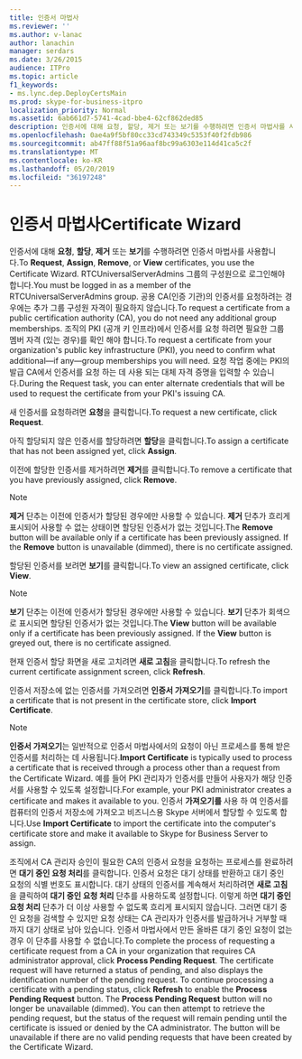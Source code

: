 ```yaml
---
title: 인증서 마법사
ms.reviewer: ''
ms.author: v-lanac
author: lanachin
manager: serdars
ms.date: 3/26/2015
audience: ITPro
ms.topic: article
f1_keywords:
- ms.lync.dep.DeployCertsMain
ms.prod: skype-for-business-itpro
localization_priority: Normal
ms.assetid: 6ab661d7-5741-4cad-bbe4-62cf862ded85
description: 인증서에 대해 요청, 할당, 제거 또는 보기를 수행하려면 인증서 마법사를 사용합니다. RTCUniversalServerAdmins 그룹의 구성원으로 로그인해야 합니다. 공용 CA(인증 기관)의 인증서를 요청하려는 경우에는 추가 그룹 구성원 자격이 필요하지 않습니다. 조직의 PKI (공개 키 인프라)에서 인증서를 요청 하려면 필요한 그룹 멤버 자격 (있는 경우)를 확인 해야 합니다. 요청 작업 중에는 PKI의 발급 CA에서 인증서를 요청 하는 데 사용 되는 대체 자격 증명을 입력할 수 있습니다.
ms.openlocfilehash: 0ae4a9f5bf80cc33cd743349c5353f40f2fdb986
ms.sourcegitcommit: ab47ff88f51a96aaf8bc99a6303e114d41ca5c2f
ms.translationtype: MT
ms.contentlocale: ko-KR
ms.lasthandoff: 05/20/2019
ms.locfileid: "36197248"
---
```

# <a name="certificate-wizard"></a><span data-ttu-id="e4d86-107">인증서 마법사</span><span class="sxs-lookup"><span data-stu-id="e4d86-107">Certificate Wizard</span></span>
 
<span data-ttu-id="e4d86-108">인증서에 대해 **요청**, **할당**, **제거** 또는 **보기**를 수행하려면 인증서 마법사를 사용합니다.</span><span class="sxs-lookup"><span data-stu-id="e4d86-108">To **Request**, **Assign**, **Remove**, or **View** certificates, you use the Certificate Wizard.</span></span> <span data-ttu-id="e4d86-109">RTCUniversalServerAdmins 그룹의 구성원으로 로그인해야 합니다.</span><span class="sxs-lookup"><span data-stu-id="e4d86-109">You must be logged in as a member of the RTCUniversalServerAdmins group.</span></span> <span data-ttu-id="e4d86-110">공용 CA(인증 기관)의 인증서를 요청하려는 경우에는 추가 그룹 구성원 자격이 필요하지 않습니다.</span><span class="sxs-lookup"><span data-stu-id="e4d86-110">To request a certificate from a public certification authority (CA), you do not need any additional group memberships.</span></span> <span data-ttu-id="e4d86-111">조직의 PKI (공개 키 인프라)에서 인증서를 요청 하려면 필요한 그룹 멤버 자격 (있는 경우)를 확인 해야 합니다.</span><span class="sxs-lookup"><span data-stu-id="e4d86-111">To request a certificate from your organization's public key infrastructure (PKI), you need to confirm what additional—if any—group memberships you will need.</span></span> <span data-ttu-id="e4d86-112">요청 작업 중에는 PKI의 발급 CA에서 인증서를 요청 하는 데 사용 되는 대체 자격 증명을 입력할 수 있습니다.</span><span class="sxs-lookup"><span data-stu-id="e4d86-112">During the Request task, you can enter alternate credentials that will be used to request the certificate from your PKI's issuing CA.</span></span>
  
<span data-ttu-id="e4d86-113">새 인증서를 요청하려면 **요청**을 클릭합니다.</span><span class="sxs-lookup"><span data-stu-id="e4d86-113">To request a new certificate, click **Request**.</span></span>
  
<span data-ttu-id="e4d86-114">아직 할당되지 않은 인증서를 할당하려면 **할당**을 클릭합니다.</span><span class="sxs-lookup"><span data-stu-id="e4d86-114">To assign a certificate that has not been assigned yet, click **Assign**.</span></span>
  
<span data-ttu-id="e4d86-115">이전에 할당한 인증서를 제거하려면 **제거**를 클릭합니다.</span><span class="sxs-lookup"><span data-stu-id="e4d86-115">To remove a certificate that you have previously assigned, click **Remove**.</span></span>
  
> [!NOTE]
> <span data-ttu-id="e4d86-p103">**제거** 단추는 이전에 인증서가 할당된 경우에만 사용할 수 있습니다. **제거** 단추가 흐리게 표시되어 사용할 수 없는 상태이면 할당된 인증서가 없는 것입니다.</span><span class="sxs-lookup"><span data-stu-id="e4d86-p103">The **Remove** button will be available only if a certificate has been previously assigned. If the **Remove** button is unavailable (dimmed), there is no certificate assigned.</span></span>
  
<span data-ttu-id="e4d86-118">할당된 인증서를 보려면 **보기**를 클릭합니다.</span><span class="sxs-lookup"><span data-stu-id="e4d86-118">To view an assigned certificate, click **View**.</span></span>
  
> [!NOTE]
> <span data-ttu-id="e4d86-p104">**보기** 단추는 이전에 인증서가 할당된 경우에만 사용할 수 있습니다. **보기** 단추가 회색으로 표시되면 할당된 인증서가 없는 것입니다.</span><span class="sxs-lookup"><span data-stu-id="e4d86-p104">The **View** button will be available only if a certificate has been previously assigned. If the **View** button is greyed out, there is no certificate assigned.</span></span>
  
<span data-ttu-id="e4d86-121">현재 인증서 할당 화면을 새로 고치려면 **새로 고침**을 클릭합니다.</span><span class="sxs-lookup"><span data-stu-id="e4d86-121">To refresh the current certificate assignment screen, click **Refresh**.</span></span>
  
<span data-ttu-id="e4d86-122">인증서 저장소에 없는 인증서를 가져오려면 **인증서 가져오기**를 클릭합니다.</span><span class="sxs-lookup"><span data-stu-id="e4d86-122">To import a certificate that is not present in the certificate store, click **Import Certificate**.</span></span>
  
> [!NOTE]
> <span data-ttu-id="e4d86-123">**인증서 가져오기**는 일반적으로 인증서 마법사에서의 요청이 아닌 프로세스를 통해 받은 인증서를 처리하는 데 사용됩니다.</span><span class="sxs-lookup"><span data-stu-id="e4d86-123">**Import Certificate** is typically used to process a certificate that is received through a process other than a request from the Certificate Wizard.</span></span> <span data-ttu-id="e4d86-124">예를 들어 PKI 관리자가 인증서를 만들어 사용자가 해당 인증서를 사용할 수 있도록 설정합니다.</span><span class="sxs-lookup"><span data-stu-id="e4d86-124">For example, your PKI administrator creates a certificate and makes it available to you.</span></span> <span data-ttu-id="e4d86-125">인증서 **가져오기를** 사용 하 여 인증서를 컴퓨터의 인증서 저장소에 가져오고 비즈니스용 Skype 서버에서 할당할 수 있도록 합니다.</span><span class="sxs-lookup"><span data-stu-id="e4d86-125">Use **Import Certificate** to import the certificate into the computer's certificate store and make it available to Skype for Business Server to assign.</span></span>
  
<span data-ttu-id="e4d86-p106">조직에서 CA 관리자 승인이 필요한 CA의 인증서 요청을 요청하는 프로세스를 완료하려면 **대기 중인 요청 처리**를 클릭합니다. 인증서 요청은 대기 상태를 반환하고 대기 중인 요청의 식별 번호도 표시합니다. 대기 상태의 인증서를 계속해서 처리하려면 **새로 고침**을 클릭하여 **대기 중인 요청 처리** 단추를 사용하도록 설정합니다. 이렇게 하면 **대기 중인 요청 처리** 단추가 더 이상 사용할 수 없도록 흐리게 표시되지 않습니다. 그러면 대기 중인 요청을 검색할 수 있지만 요청 상태는 CA 관리자가 인증서를 발급하거나 거부할 때까지 대기 상태로 남아 있습니다. 인증서 마법사에서 만든 올바른 대기 중인 요청이 없는 경우 이 단추를 사용할 수 없습니다.</span><span class="sxs-lookup"><span data-stu-id="e4d86-p106">To complete the process of requesting a certificate request from a CA in your organization that requires CA administrator approval, click **Process Pending Request**. The certificate request will have returned a status of pending, and also displays the identification number of the pending request. To continue processing a certificate with a pending status, click **Refresh** to enable the **Process Pending Request** button. The **Process Pending Request** button will no longer be unavailable (dimmed). You can then attempt to retrieve the pending request, but the status of the request will remain pending until the certificate is issued or denied by the CA administrator. The button will be unavailable if there are no valid pending requests that have been created by the Certificate Wizard.</span></span>
  

